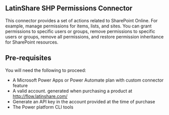 ## LatinShare SHP Permissions Connector
This connector provides a set of actions related to SharePoint Online. For example, manage permissions for items, lists, and sites. You can grant permissions to specific users or groups, remove permissions to specific users or groups, remove all permissions, and restore permission inheritance for SharePoint resources.

## Pre-requisites
You will need the following to proceed:
* A Microsoft Power Apps or Power Automate plan with custom connector feature
* A valid account. generated when purchasing a product at http://flow.latinshare.com/
* Generate an API key in the account provided at the time of purchase
* The Power platform CLI tools
